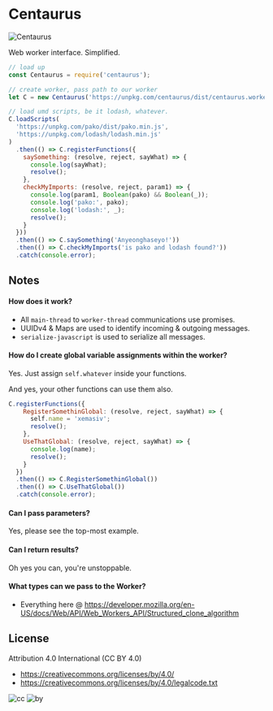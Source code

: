 # Centaurus

![Centaurus](https://www.nasa.gov/images/content/60066main_image_feature_181_jw4.jpg)

Web worker interface. Simplified.

```js
// load up
const Centaurus = require('centaurus');

// create worker, pass path to our worker
let C = new Centaurus('https://unpkg.com/centaurus/dist/centaurus.worker.min.js');

// load umd scripts, be it lodash, whatever.
C.loadScripts(
  'https://unpkg.com/pako/dist/pako.min.js',
  'https://unpkg.com/lodash/lodash.min.js'
)
  .then(() => C.registerFunctions({
    saySomething: (resolve, reject, sayWhat) => {
      console.log(sayWhat);
      resolve();
    },
    checkMyImports: (resolve, reject, param1) => {
      console.log(param1, Boolean(pako) && Boolean(_));
      console.log('pako:', pako);
      console.log('lodash:', _);
      resolve();
    }
  }))
  .then(() => C.saySomething('Anyeonghaseyo!'))
  .then(() => C.checkMyImports('is pako and lodash found?'))
  .catch(console.error);
```

## Notes

#### How does it work?

* All `main-thread` to `worker-thread` communications use promises.
* UUIDv4 & Maps are used to identify incoming & outgoing messages.
* `serialize-javascript` is used to serialize all messages.

#### How do I create global variable assignments within the worker?

Yes. Just assign `self.whatever` inside your functions.

And yes, your other functions can use them also.

```js
C.registerFunctions({
    RegisterSomethinGlobal: (resolve, reject, sayWhat) => {
      self.name = 'xemasiv';
      resolve();
    },
    UseThatGlobal: (resolve, reject, sayWhat) => {
      console.log(name);
      resolve();
    }
  })
  .then(() => C.RegisterSomethinGlobal())
  .then(() => C.UseThatGlobal())
  .catch(console.error);
```

#### Can I pass parameters?

Yes, please see the top-most example.

#### Can I return results?

Oh yes you can, you're unstoppable.

#### What types can we pass to the Worker?

* Everything here @ https://developer.mozilla.org/en-US/docs/Web/API/Web_Workers_API/Structured_clone_algorithm

## License

Attribution 4.0 International (CC BY 4.0)

* https://creativecommons.org/licenses/by/4.0/
* https://creativecommons.org/licenses/by/4.0/legalcode.txt

![cc](https://creativecommons.org/images/deed/cc_blue_x2.png) ![by](https://creativecommons.org/images/deed/attribution_icon_blue_x2.png)
